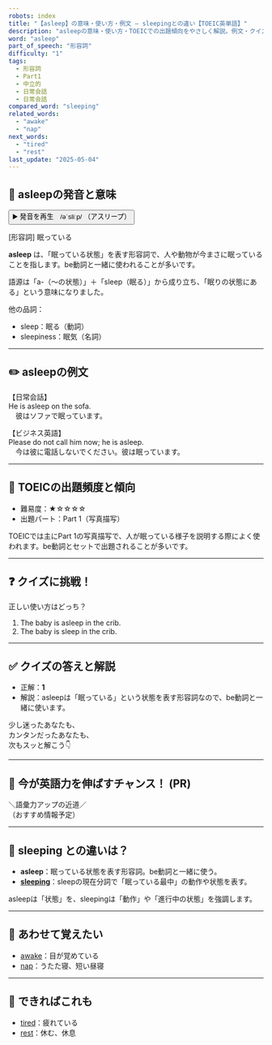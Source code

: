 ```yaml
---
robots: index
title: "【asleep】の意味・使い方・例文 ― sleepingとの違い【TOEIC英単語】"
description: "asleepの意味・使い方・TOEICでの出題傾向をやさしく解説。例文・クイズ付きでsleepingとの違いもわかりやすく学べます。"
word: "asleep"
part_of_speech: "形容詞"
difficulty: "1"
tags:
  - 形容詞
  - Part1
  - 中立的
  - 日常会話
  - 日常会話
compared_word: "sleeping"
related_words:
  - "awake"
  - "nap"
next_words:
  - "tired"
  - "rest"
last_update: "2025-05-04"
---
```


## 🔰 asleepの発音と意味

<button class="play-audio" onclick="playTTS('asleep')">
  <span class="play-audio-main">
    ▶️ 発音を再生　/əˈsliːp/
  </span>
  <span class="play-audio-sub">
    （アスリープ）
  </span>
</button>

[形容詞] 眠っている

**asleep** は、「眠っている状態」を表す形容詞で、人や動物が今まさに眠っていることを指します。be動詞と一緒に使われることが多いです。

語源は「a-（～の状態）」＋「sleep（眠る）」から成り立ち、「眠りの状態にある」という意味になりました。

他の品詞：  
- sleep：眠る（動詞）
- sleepiness：眠気（名詞）

---

## ✏️ asleepの例文

【日常会話】  
He is asleep on the sofa.  
　彼はソファで眠っています。

【ビジネス英語】  
Please do not call him now; he is asleep.  
　今は彼に電話しないでください。彼は眠っています。

---

## 🎯 TOEICの出題頻度と傾向

- 難易度：★☆☆☆☆
- 出題パート：Part 1（写真描写）

TOEICでは主にPart 1の写真描写で、人が眠っている様子を説明する際によく使われます。be動詞とセットで出題されることが多いです。

---

## ❓ クイズに挑戦！

正しい使い方はどっち？

1. The baby is asleep in the crib.  
2. The baby is sleep in the crib.

---

## ✅ クイズの答えと解説

- 正解：**1**
- 解説：asleepは「眠っている」という状態を表す形容詞なので、be動詞と一緒に使います。

少し迷ったあなたも、  
カンタンだったあなたも、  
次もスッと解こう👇️

---

## 🚀 今が英語力を伸ばすチャンス！ (PR)

<div class="info-center">
＼語彙力アップの近道／<br>  
（おすすめ情報予定）
</div>

---

## 🤔  sleeping との違いは？

- **asleep**：眠っている状態を表す形容詞。be動詞と一緒に使う。
- **[sleeping](/word/sleeping/)**：sleepの現在分詞で「眠っている最中」の動作や状態を表す。

asleepは「状態」を、sleepingは「動作」や「進行中の状態」を強調します。

---

## 🧩 あわせて覚えたい

- [awake](/word/awake/)：目が覚めている
- [nap](/word/nap/)：うたた寝、短い昼寝

---

## 📖 できればこれも

- [tired](/word/tired/)：疲れている
- [rest](/word/rest/)：休む、休息

<!-- cvid: aid27_bid48 -->
